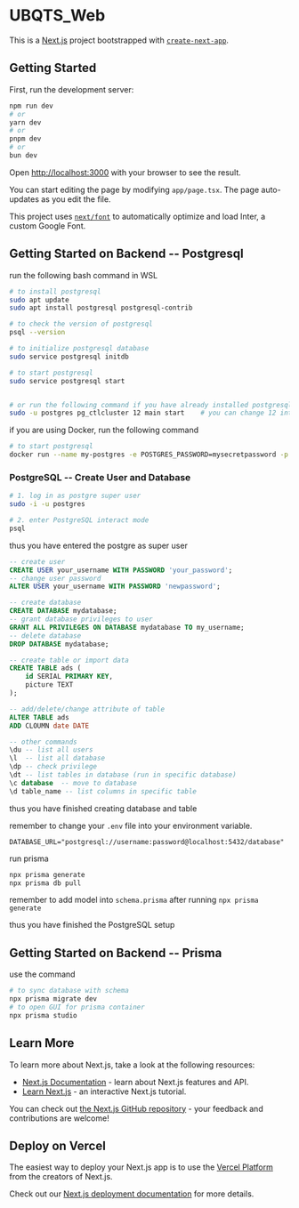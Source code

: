 # UBQTS_Web

This is a [Next.js](https://nextjs.org/) project bootstrapped with [`create-next-app`](https://github.com/vercel/next.js/tree/canary/packages/create-next-app).

## Getting Started

First, run the development server:

```bash
npm run dev
# or
yarn dev
# or
pnpm dev
# or
bun dev
```

Open [http://localhost:3000](http://localhost:3000) with your browser to see the result.

You can start editing the page by modifying `app/page.tsx`. The page auto-updates as you edit the file.

This project uses [`next/font`](https://nextjs.org/docs/basic-features/font-optimization) to automatically optimize and load Inter, a custom Google Font.

## Getting Started on Backend -- Postgresql
run the following bash command in WSL
```bash
# to install postgresql
sudo apt update
sudo apt install postgresql postgresql-contrib

# to check the version of postgresql
psql --version

# to initialize postgresql database
sudo service postgresql initdb

# to start postgresql
sudo service postgresql start


# or run the following command if you have already installed postgresql
sudo -u postgres pg_ctlcluster 12 main start    # you can change 12 into the version of your postgre
```

if you are using Docker, run the following command
```bash
# to start postgresql
docker run --name my-postgres -e POSTGRES_PASSWORD=mysecretpassword -p 5432:5432 -d postgres
```

### PostgreSQL -- Create User and Database
```bash
# 1. log in as postgre super user
sudo -i -u postgres

# 2. enter PostgreSQL interact mode
psql
```
thus you have entered the postgre as super user
```sql
-- create user 
CREATE USER your_username WITH PASSWORD 'your_password';
-- change user password
ALTER USER your_username WITH PASSWORD 'newpassword';

-- create database
CREATE DATABASE mydatabase;
-- grant database privileges to user
GRANT ALL PRIVILEGES ON DATABASE mydatabase TO my_username;
-- delete database
DROP DATABASE mydatabase;

-- create table or import data
CREATE TABLE ads (
    id SERIAL PRIMARY KEY,
    picture TEXT
);

-- add/delete/change attribute of table
ALTER TABLE ads
ADD CLOUMN date DATE

-- other commands
\du -- list all users
\l  -- list all database
\dp -- check privilege
\dt -- list tables in database (run in specific database)
\c database  -- move to database
\d table_name -- list columns in specific table
```
thus you have finished creating database and table

remember to change your `.env` file into your environment variable.
```dotenv
DATABASE_URL="postgresql://username:password@localhost:5432/database"
```
run prisma
```bash
npx prisma generate
npx prisma db pull
```
remember to add model into `schema.prisma` after running `npx prisma generate`

thus you have finished the PostgreSQL setup

## Getting Started on Backend -- Prisma
use the command
```bash
# to sync database with schema
npx prisma migrate dev
# to open GUI for prisma container
npx prisma studio
```


## Learn More

To learn more about Next.js, take a look at the following resources:

- [Next.js Documentation](https://nextjs.org/docs) - learn about Next.js features and API.
- [Learn Next.js](https://nextjs.org/learn) - an interactive Next.js tutorial.

You can check out [the Next.js GitHub repository](https://github.com/vercel/next.js/) - your feedback and contributions are welcome!

## Deploy on Vercel

The easiest way to deploy your Next.js app is to use the [Vercel Platform](https://vercel.com/new?utm_medium=default-template&filter=next.js&utm_source=create-next-app&utm_campaign=create-next-app-readme) from the creators of Next.js.

Check out our [Next.js deployment documentation](https://nextjs.org/docs/deployment) for more details.
